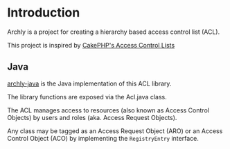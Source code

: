 # Introduction

Archly is a project for creating a hierarchy based access control list (ACL).

This project is inspired by [CakePHP's Access Control
Lists](http://book.cakephp.org/2.0/en/core-libraries/components/access-control-lists.html)

## Java

[archly-java](https://github.com/rojakcoder/archly-java) is the Java implementation of this ACL library.

The library functions are exposed via the Acl.java class.

The ACL manages access to resources (also known as Access Control
Objects) by users and roles (aka. Access Request Objects).

Any class may be tagged as an Access Request Object (ARO) or an
Access Control Object (ACO) by implementing the `RegistryEntry` interface.
